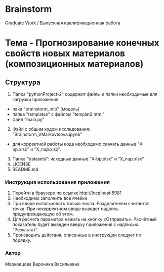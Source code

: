 # Brainstorm
Graduate Work / Выпускная квалификационная работа

# Тема - Прогнозирование конечных свойств новых материалов (композиционных материалов)

## Структура

1. Папка "pythonProject-2" содержит файлы и папки необходимые для загрузки приложения: 
- пака "brainstorm_mlp" (модель)
- папка "templates" с файлом "templat2.html"
- файл "main.py"
2. Файл с общим кодом исследования: "Brainstorm_VMarkovtsova.ipynb"
- для корректной работы кода необходимо скачать данные "X-bp.xlsx" и "X_nup.xlsx".
3. Папка "datasets": исходные данные "X-bp.xlsx" и "X_nup.xlsx"
4. LICENSE
5. README.md

###  Инструкция использования приложения
1. Перейти в браузере по ссылке http://localhost:8081 
2.	Необходимо заполнить все ячейки
3.	При вводе использовать только числа. Разделителем считается точка. При некорректном вводе выведет надпись предупреждающую об этом.
4. Для расчета параметра нажать на кнопку «Отправить». Расчётный показатель будет выведен вверху приложения с надписью: "Результат".
5. Производить действия, описанные в инструкции следует по порядку.

### Автор
Марковцова Вероника Васильевна
